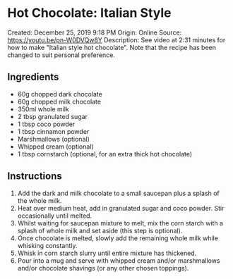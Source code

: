 # Hot Chocolate: Italian Style

Created: December 25, 2019 9:18 PM
Origin: Online
Source: https://youtu.be/pn-W0DVQw8Y
Description: See video at 2:31 minutes for how to make "Italian style hot chocolate". Note that the recipe has been changed to suit personal preference.

## Ingredients

- 60g chopped dark chocolate
- 60g chopped milk chocolate
- 350ml whole milk
- 2 tbsp granulated sugar
- 1 tbsp coco powder
- 1 tbsp cinnamon powder
- Marshmallows (optional)
- Whipped cream (optional)
- 1 tbsp cornstarch (optional, for an extra thick hot chocolate)

## Instructions

1. Add the dark and milk chocolate to a small saucepan plus a splash of the whole milk.
2. Heat over medium heat, add in granulated sugar and coco powder. Stir occasionally until melted. 
3. Whilst waiting for saucepan mixture to melt, mix the corn starch with a splash of whole milk and set aside (this step is optional).
4. Once chocolate is melted, slowly add the remaining whole milk while whisking constantly. 
5. Whisk in corn starch slurry until entire mixture has thickened. 
6. Pour into a mug and serve with whipped cream and/or marshmallows and/or chocolate shavings (or any other chosen toppings).